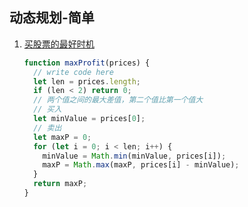 ## 动态规划-简单

1. [买股票的最好时机](https://www.nowcoder.com/practice/64b4262d4e6d4f6181cd45446a5821ec?tpId=196&tqId=37051&rp=1&ru=/exam/oj&qru=/exam/oj&sourceUrl=%2Fexam%2Foj%3Fpage%3D1%26pageSize%3D50%26search%3D%26tab%3D%25E7%25AE%2597%25E6%25B3%2595%25E7%25AF%2587%26topicId%3D196&difficulty=undefined&judgeStatus=undefined&tags=&title=)

   ```javascript
   function maxProfit(prices) {
     // write code here
     let len = prices.length;
     if (len < 2) return 0;
     // 两个值之间的最大差值，第二个值比第一个值大
     // 买入
     let minValue = prices[0];
     // 卖出
     let maxP = 0;
     for (let i = 0; i < len; i++) {
       minValue = Math.min(minValue, prices[i]);
       maxP = Math.max(maxP, prices[i] - minValue);
     }
     return maxP;
   }
   ```
